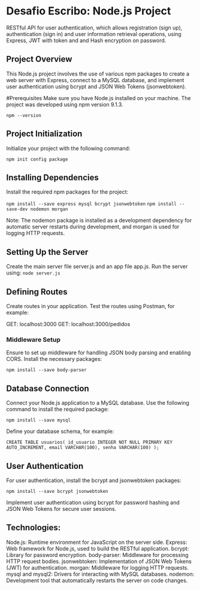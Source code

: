 # Desafio Escribo: Node.js Project
RESTful API for user authentication, which allows registration (sign up), authentication (sign in) and user information retrieval operations, using Express, JWT with token and and Hash encryption on password. 


## Project Overview
This Node.js project involves the use of various npm packages to create a web server with Express, connect to a MySQL database, and implement user authentication using bcrypt and JSON Web Tokens (jsonwebtoken).

#Prerequisites
Make sure you have Node.js installed on your machine. The project was developed using npm version 9.1.3.

`npm --version`

## Project Initialization
Initialize your project with the following command:

`npm init config package`

## Installing Dependencies
Install the required npm packages for the project:

`npm install --save express mysql bcrypt jsonwebtoken`
`npm install --save-dev nodemon morgan`

Note: The nodemon package is installed as a development dependency for automatic server restarts during development, and morgan is used for logging HTTP requests.

## Setting Up the Server
Create the main server file server.js and an app file app.js. Run the server using:
`node server.js`

## Defining Routes
Create routes in your application. Test the routes using Postman, for example:

GET: localhost:3000
GET: localhost:3000/pedidos

### Middleware Setup

Ensure to set up middleware for handling JSON body parsing and enabling CORS. Install the necessary packages:

`npm install --save body-parser`



## Database Connection
Connect your Node.js application to a MySQL database. Use the following command to install the required package:

`npm install --save mysql`

Define your database schema, for example:


`CREATE TABLE usuarios(
  id_usuario INTEGER NOT NULL PRIMARY KEY AUTO_INCREMENT,
  email VARCHAR(100),
  senha VARCHAR(100)
);` 

## User Authentication
For user authentication, install the bcrypt and jsonwebtoken packages:

`npm install --save bcrypt jsonwebtoken`


Implement user authentication using bcrypt for password hashing and JSON Web Tokens for secure user sessions.

## Technologies:
Node.js: Runtime environment for JavaScript on the server side.
Express: Web framework for Node.js, used to build the RESTful application.
bcrypt: Library for password encryption.
body-parser: Middleware for processing HTTP request bodies.
jsonwebtoken: Implementation of JSON Web Tokens (JWT) for authentication.
morgan: Middleware for logging HTTP requests.
mysql and mysql2: Drivers for interacting with MySQL databases.
nodemon: Development tool that automatically restarts the server on code changes.

